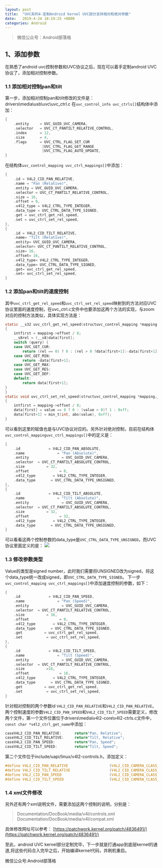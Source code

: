 ```yaml
---
layout: post
title:  "UVC系列4-定制Android kernel UVC部分支持相对和绝对参数"
date:   2019-4-24 18:19:25 +0800
categories: Android
---
```



> 微信公众号：Android部落格


##  1、添加参数

在熟悉了android uvc控制参数和UVC协议之后，现在可以着手定制android UVC协议了，添加相对控制参数。
### 1.1 添加相对控制pan和tilt

第一步，添加相对控制pan和tilt修改的文件是：drivers\media\usb\uvc\uvc_ctrl.c
在`uvc_control_info uvc_ctrls[]`结构体中添加：

```c
{
	.entity     = UVC_GUID_UVC_CAMERA,
	.selector  	= UVC_CT_PANTILT_RELATIVE_CONTROL,
	.index      = 12,
	.size       = 4,
	.flags     	= UVC_CTRL_FLAG_SET_CUR
	             |UVC_CTRL_FLAG_GET_RANGE
	             |UVC_CTRL_FLAG_AUTO_UPDATE,
}
```
在结构体`uvc_control_mapping uvc_ctrl_mappings[]`中添加：

```c
{
	.id = V4L2_CID_PAN_RELATIVE,
	.name = "Pan (Relative)",
	.entity = UVC_GUID_UVC_CAMERA,
	.selector = UVC_CT_PANTILT_RELATIVE_CONTROL,
	.size = 16,
	.offset = 0,
	.v4l2_type = V4L2_CTRL_TYPE_INTEGER,
	.data_type = UVC_CTRL_DATA_TYPE_SIGNED,
	.get = uvc_ctrl_get_rel_speed,
	.set = uvc_ctrl_set_rel_speed,
},
{
	.id = V4L2_CID_TILT_RELATIVE,
	.name= "Tilt (Relative)",
	.entity= UVC_GUID_UVC_CAMERA,
	.selector= UVC_CT_PANTILT_RELATIVE_CONTROL,
	.size= 16,
	.offset= 16,
	.v4l2_type= V4L2_CTRL_TYPE_INTEGER,
	.data_type= UVC_CTRL_DATA_TYPE_SIGNED,
	.get= uvc_ctrl_get_rel_speed,
	.set= uvc_ctrl_set_rel_speed,
}
```

### 1.2 添加pan和tilt的速度控制
其中`uvc_ctrl_get_rel_speed`和`uvc_ctrl_set_rel_speed`映射到的方法对应UVC协议里面的速度控制，在uvc_ctrl.c文件中也要添加这两个方法的实现，与zoom对应的控制方法类似，具体实现方法是：

```c
static __s32 uvc_ctrl_get_rel_speed(structuvc_control_mapping *mapping,__u8query, const __u8 *data)
{
	intfirst = mapping->offset / 8;
	__s8rel = (__s8)data[first];
	switch (query) {
	case UVC_GET_CUR:
		return (rel == 0) ? 0 : (rel > 0 ?data[first+1]:-data[first+1]);
	case UVC_GET_MIN:
		return -data[first+1];
	case UVC_GET_MAX:
	case UVC_GET_RES:
	case UVC_GET_DEF:
	default:
		return data[first+1];
}
}
static void uvc_ctrl_set_rel_speed(structuvc_control_mapping *mapping,__s32 value, __u8 *data)
{
	intfirst = mapping->offset / 8;
	data[first] = value == 0 ? 0 : (value > 0)? 1 : 0xff;
	data[first+1] = min_t(int, abs(value), 0xff);
}
```
可以看到这里的赋值也是与UVC协议对应的。另外针对绝对控制，目前在结构体`uvc_control_mappinguvc_ctrl_mappings[]`中的定义是：

```c
{
	.id             = V4L2_CID_PAN_ABSOLUTE,
	.name               = "Pan (Absolute)",
	.entity               = UVC_GUID_UVC_CAMERA,
	.selector  = UVC_CT_PANTILT_ABSOLUTE_CONTROL,
	.size          = 32,
	.offset              = 0,
	.v4l2_type        = V4L2_CTRL_TYPE_INTEGER,
	.data_type       = UVC_CTRL_DATA_TYPE_UNSIGNED,
},
{
	.id             = V4L2_CID_TILT_ABSOLUTE,
	.name               = "Tilt (Absolute)",
	.entity               = UVC_GUID_UVC_CAMERA,
	.selector  = UVC_CT_PANTILT_ABSOLUTE_CONTROL,
	.size          = 32,
	.offset              = 32,
	.v4l2_type        = V4L2_CTRL_TYPE_INTEGER,
	.data_type       = UVC_CTRL_DATA_TYPE_UNSIGNED,
}
```
可以看看这两个控制参数的data_type是`UVC_CTRL_DATA_TYPE_UNSIGNED`，而UVC协议里面定义的是：
![](https://user-gold-cdn.xitu.io/2020/5/26/1724eb883111e240?w=840&h=307&f=webp&s=8780)

### 1.3 修改参数类型
Value的类型是signed number，此时我们需要将UNSIGNED改为signed，将这个data_type统一改成signed，即`UVC_CTRL_DATA_TYPE_SIGNED`。
下一步`uvc_control_mapping uvc_ctrl_mappings[]`中添加速度控制的参数，如下：

```c
{
	.id             = V4L2_CID_PAN_SPEED,
	.name               = "Pan (Speed)",
	.entity               = UVC_GUID_UVC_CAMERA,
	.selector  = UVC_CT_PANTILT_RELATIVE_CONTROL,
	.size          = 16,
	.offset              = 0,
	.v4l2_type        = V4L2_CTRL_TYPE_INTEGER,
	.data_type       = UVC_CTRL_DATA_TYPE_SIGNED,
	.get          = uvc_ctrl_get_rel_speed,
	.set           = uvc_ctrl_set_rel_speed,
},
{
	.id             = V4L2_CID_TILT_SPEED,
	.name               = "Tilt (Speed)",
	.entity               = UVC_GUID_UVC_CAMERA,
	.selector  = UVC_CT_PANTILT_RELATIVE_CONTROL,
	.size          =16,
	.offset              = 16,
	.v4l2_type        = V4L2_CTRL_TYPE_INTEGER,
	.data_type       = UVC_CTRL_DATA_TYPE_SIGNED,
	.get          = uvc_ctrl_get_rel_speed,
	.set           = uvc_ctrl_set_rel_speed,
}
```
针对相对控制的两个参数id `V4L2_CID_PAN_RELATIVE`和`V4L2_CID_PAN_RELATIVE`，两个控制速度的参数`V4L2_CID_PAN_SPEED`和`V4L2_CID_TILT_SPEED`需要定义，修改两个文件，第一个文件位置位于drivers\media\v4l2-core\v4l2-ctrls.c文件中，`const char *v4l2_ctrl_get_name`中添加：

```c
caseV4L2_CID_PAN_RELATIVE:      return"Pan, Relative";
caseV4L2_CID_TILT_RELATIVE:     return"Tilt, Relative";
caseV4L2_CID_PAN_SPEED:         return"Pan, Speed";
caseV4L2_CID_TILT_SPEED:        return"Tilt, Speed";
```
第二个文件位于include/uapi/linux/v4l2-controls.h，添加定义：

```c
#define V4L2_CID_PAN_RELATIVE                   (V4L2_CID_CAMERA_CLASS_BASE+4)
#define V4L2_CID_TILT_RELATIVE                  (V4L2_CID_CAMERA_CLASS_BASE+5)
#define V4L2_CID_PAN_SPEED                      (V4L2_CID_CAMERA_CLASS_BASE+32)
#define V4L2_CID_TILT_SPEED                     (V4L2_CID_CAMERA_CLASS_BASE+33)
```

### 1.4 xml文件修改
另外还有两个xml说明文件，需要添加这两个控制的说明，分别是：
> Documentation/DocBook/media/v4l/controls.xml
> Documentation/DocBook/media/v4l/compat.xml

具体修改网址可以参考：
[https://patchwork.kernel.org/patch/4836491/](https://patchwork.kernel.org/patch/4836491/)

至此，android UVC kernel部分定制完毕，下一步就是打通app到底层kernel的通道,将这些代码合入完毕之后，开始编译kernel代码，并刷机重启。

微信公众号:Android部落格